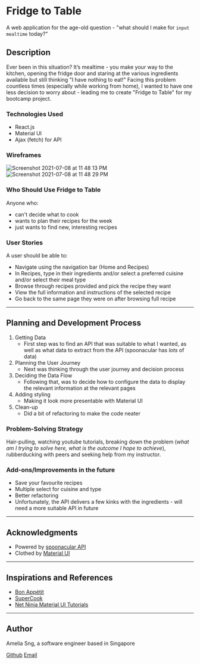 # Fridge to Table

A web application for the age-old question - "what should I make for `input mealtime` today?"

## Description

Ever been in this situation? It’s mealtime - you make your way to the kitchen, opening the fridge door and staring at the various ingredients available but still thinking "I have nothing to eat!"
Facing this problem countless times (especially while working from home), I wanted to have one less decision to worry about - leading me to create "Fridge to Table" for my bootcamp project.


### Technologies Used
- React.js
- Material UI
- Ajax (fetch) for API


### Wireframes
![Screenshot 2021-07-08 at 11 48 13 PM](https://user-images.githubusercontent.com/84389655/124952725-0ff5d100-e047-11eb-9d3a-6b5cf7f5454c.png)
![Screenshot 2021-07-08 at 11 48 29 PM](https://user-images.githubusercontent.com/84389655/124952748-13895800-e047-11eb-973c-2cd66e9766a0.png)

### Who Should Use Fridge to Table
Anyone who:
- can't decide what to cook
- wants to plan their recipes for the week
- just wants to find new, interesting recipes

### User Stories

A user should be able to:

- Navigate using the navigation bar (Home and Recipes)
- In Recipes, type in their ingredients and/or select a preferred cuisine and/or select their meal type
- Browse through recipes provided and pick the recipe they want
- View the full information and instructions of the selected recipe
- Go back to the same page they were on after browsing full recipe


---

## Planning and Development Process

1. Getting Data
    - First step was to find an API that was suitable to what I wanted, as well as what data to extract from the API (spoonacular has _lots_ of data)
2. Planning the User Journey
    - Next was thinking through the user journey and decision process
3. Deciding the Data Flow
    - Following that, was to decide how to configure the data to display the relevant information at the relevant pages
4. Adding styling
    - Making it look more presentable with Material UI
5. Clean-up
    - Did a bit of refactoring to make the code neater


### Problem-Solving Strategy

Hair-pulling, watching youtube tutorials, breaking down the problem (_what am I trying to solve here, what is the outcome I hope to achieve_),  rubberducking with peers and seeking help from my instructor.


### Add-ons/Improvements in the future

- Save your favourite recipes
- Multiple select for cuisine and type
- Better refactoring
- Unfortunately, the API delivers a few kinks with the ingredients - will need a more suitable API in future

---

## Acknowledgments
- Powered by [spoonacular API](https://spoonacular.com/food-api)
- Clothed by [Material UI](https://material-ui.com/)

---

 ## Inspirations and References
 - [Bon Appétit](https://www.bonappetit.com/)
 - [SuperCook](https://www.supercook.com/#/recipes)
 - [Net Ninja Material UI Tutorials](https://www.youtube.com/playlist?list=PL4cUxeGkcC9gjxLvV4VEkZ6H6H4yWuS58)
 ---

 ## Author
 Amelia Sng, a software engineer based in Singapore

 [Github](https://github.com/ame-sng)
 [Email](mailto:ameliasnghy@gmail.com)
